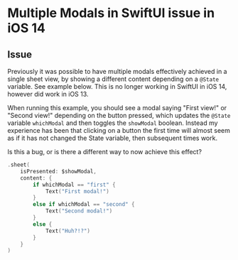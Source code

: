 #  Multiple Modals in SwiftUI issue in iOS 14

## Issue
Previously it was possible to have multiple modals effectively achieved in a single sheet view, by showing a different content depending on a `@State` variable. See example below. This is no longer working in SwiftUI in iOS 14, however did work in iOS 13.

When running this example, you should see a modal saying "First view!" or "Second view!" depending on the button pressed, which updates the `@State` variable `whichModal` and then toggles the `showModal` boolean.
Instead my experience has been that clicking on a button the first time will almost seem as if it has not changed the State variable, then subsequent times work.

Is this a bug, or is there a different way to now achieve this effect?

```swift
.sheet(
    isPresented: $showModal,
    content: {
        if whichModal == "first" {
            Text("First modal!")
        }
        else if whichModal == "second" {
            Text("Second modal!")
        }
        else {
            Text("Huh?!?")
        }
    }
)
```
